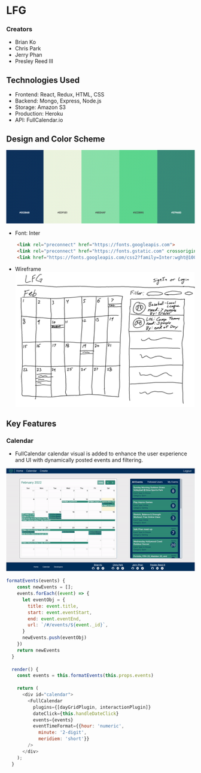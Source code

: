 # **LFG**
### Creators
- Brian Ko
- Chris Park
- Jerry Phan
- Presley Reed III

## **Technologies Used**

- Frontend: React, Redux, HTML, CSS
- Backend: Mongo, Express, Node.js
- Storage: Amazon S3
- Production: Heroku
- API: FullCalendar.io

## Design and Color Scheme
![Color Scheme](./readme_images/color_scheme.png)
- Font: Inter 
``` html 
	<link rel="preconnect" href="https://fonts.googleapis.com"> 
	<link rel="preconnect" href="https://fonts.gstatic.com" crossorigin> 
	<link href="https://fonts.googleapis.com/css2?family=Inter:wght@100;200;300;400;500;600;700;800;900&display=swap" rel="stylesheet">
```
- Wireframe
![Homepage](./readme_images/home-wireframe.jpg)

## **Key Features**

### **Calendar**

- FullCalendar calendar visual is added to enhance the user experience and UI with dynamically posted events and filtering.

![](./readme_images/calendar.gif)

```javascript
formatEvents(events) {
    const newEvents = [];
    events.forEach((event) => {
      let eventObj = {
        title: event.title,
        start: event.eventStart,
        end: event.eventEnd,
        url: `/#/events/${event._id}`,
      }
      newEvents.push(eventObj)
    })
    return newEvents
  }

  render() {
    const events = this.formatEvents(this.props.events)

    return (
      <div id="calendar">
        <FullCalendar
          plugins={[dayGridPlugin, interactionPlugin]}
          dateClick={this.handleDateClick}
          events={events}
          eventTimeFormat={{hour: 'numeric',
            minute: '2-digit',
            meridiem: 'short'}}
        />
      </div>
    );
  }

```
